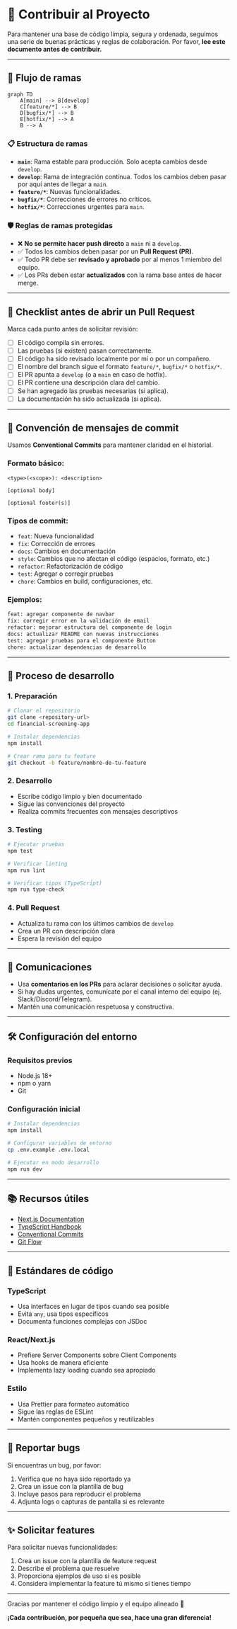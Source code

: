 # 🤝 Contribuir al Proyecto

Para mantener una base de código limpia, segura y ordenada, seguimos una serie de buenas prácticas y reglas de colaboración. Por favor, **lee este documento antes de contribuir.**

---

## 🧭 Flujo de ramas

```mermaid
graph TD
    A[main] --> B[develop]
    C[feature/*] --> B
    D[bugfix/*] --> B
    E[hotfix/*] --> A
    B --> A
```

### 📋 Estructura de ramas

- **`main`**: Rama estable para producción. Solo acepta cambios desde `develop`.
- **`develop`**: Rama de integración continua. Todos los cambios deben pasar por aquí antes de llegar a `main`.
- **`feature/*`**: Nuevas funcionalidades.
- **`bugfix/*`**: Correcciones de errores no críticos.
- **`hotfix/*`**: Correcciones urgentes para `main`.

### 🛡️ Reglas de ramas protegidas

- ❌ **No se permite hacer push directo** a `main` ni a `develop`.
- ✅ Todos los cambios deben pasar por un **Pull Request (PR)**.
- ✅ Todo PR debe ser **revisado y aprobado** por al menos 1 miembro del equipo.
- ✅ Los PRs deben estar **actualizados** con la rama base antes de hacer merge.

---

## 🧪 Checklist antes de abrir un Pull Request

Marca cada punto antes de solicitar revisión:

- [ ] El código compila sin errores.
- [ ] Las pruebas (si existen) pasan correctamente.
- [ ] El código ha sido revisado localmente por mí o por un compañero.
- [ ] El nombre del branch sigue el formato `feature/*`, `bugfix/*` o `hotfix/*`.
- [ ] El PR apunta a `develop` (o a `main` en caso de hotfix).
- [ ] El PR contiene una descripción clara del cambio.
- [ ] Se han agregado las pruebas necesarias (si aplica).
- [ ] La documentación ha sido actualizada (si aplica).

---

## 📝 Convención de mensajes de commit

Usamos **Conventional Commits** para mantener claridad en el historial.

### Formato básico:

```
<type>(<scope>): <description>

[optional body]

[optional footer(s)]
```

### Tipos de commit:

- `feat`: Nueva funcionalidad
- `fix`: Corrección de errores
- `docs`: Cambios en documentación
- `style`: Cambios que no afectan el código (espacios, formato, etc.)
- `refactor`: Refactorización de código
- `test`: Agregar o corregir pruebas
- `chore`: Cambios en build, configuraciones, etc.

### Ejemplos:

```bash
feat: agregar componente de navbar
fix: corregir error en la validación de email
refactor: mejorar estructura del componente de login
docs: actualizar README con nuevas instrucciones
test: agregar pruebas para el componente Button
chore: actualizar dependencias de desarrollo
```

---

## 🚀 Proceso de desarrollo

### 1. Preparación

```bash
# Clonar el repositorio
git clone <repository-url>
cd financial-screening-app

# Instalar dependencias
npm install

# Crear rama para tu feature
git checkout -b feature/nombre-de-tu-feature
```

### 2. Desarrollo

- Escribe código limpio y bien documentado
- Sigue las convenciones del proyecto
- Realiza commits frecuentes con mensajes descriptivos

### 3. Testing

```bash
# Ejecutar pruebas
npm test

# Verificar linting
npm run lint

# Verificar tipos (TypeScript)
npm run type-check
```

### 4. Pull Request

- Actualiza tu rama con los últimos cambios de `develop`
- Crea un PR con descripción clara
- Espera la revisión del equipo

---

## 💬 Comunicaciones

- Usa **comentarios en los PRs** para aclarar decisiones o solicitar ayuda.
- Si hay dudas urgentes, comunícate por el canal interno del equipo (ej. Slack/Discord/Telegram).
- Mantén una comunicación respetuosa y constructiva.

---

## 🛠️ Configuración del entorno

### Requisitos previos

- Node.js 18+
- npm o yarn
- Git

### Configuración inicial

```bash
# Instalar dependencias
npm install

# Configurar variables de entorno
cp .env.example .env.local

# Ejecutar en modo desarrollo
npm run dev
```

---

## 📚 Recursos útiles

- [Next.js Documentation](https://nextjs.org/docs)
- [TypeScript Handbook](https://www.typescriptlang.org/docs/)
- [Conventional Commits](https://www.conventionalcommits.org/)
- [Git Flow](https://nvie.com/posts/a-successful-git-branching-model/)

---

## 🎯 Estándares de código

### TypeScript

- Usa interfaces en lugar de tipos cuando sea posible
- Evita `any`, usa tipos específicos
- Documenta funciones complejas con JSDoc

### React/Next.js

- Prefiere Server Components sobre Client Components
- Usa hooks de manera eficiente
- Implementa lazy loading cuando sea apropiado

### Estilo

- Usa Prettier para formateo automático
- Sigue las reglas de ESLint
- Mantén componentes pequeños y reutilizables

---

## 🐛 Reportar bugs

Si encuentras un bug, por favor:

1. Verifica que no haya sido reportado ya
2. Crea un issue con la plantilla de bug
3. Incluye pasos para reproducir el problema
4. Adjunta logs o capturas de pantalla si es relevante

---

## ✨ Solicitar features

Para solicitar nuevas funcionalidades:

1. Crea un issue con la plantilla de feature request
2. Describe el problema que resuelve
3. Proporciona ejemplos de uso si es posible
4. Considera implementar la feature tú mismo si tienes tiempo

---

Gracias por mantener el código limpio y el equipo alineado 💙

**¡Cada contribución, por pequeña que sea, hace una gran diferencia!**
